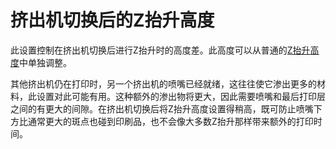 挤出机切换后的Z抬升高度
====
此设置控制在挤出机切换后进行Z抬升时的高度差。此高度可以从普通的[Z抬升高度](retraction_hop.md)中单独调整。

其他挤出机仍在打印时，另一个挤出机的喷嘴已经就绪，这往往使它渗出更多的材料，此设置对此可能有用。这种额外的渗出物将更大，因此需要喷嘴和最后打印层之间的有更大的间隙。在挤出机切换后将Z抬升高度设置得稍高，既可防止喷嘴下方比通常更大的斑点也碰到印刷品，也不会像大多数Z抬升那样带来额外的打印时间。
